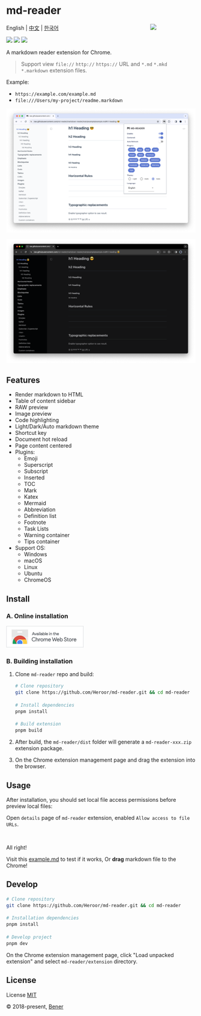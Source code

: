 # md-reader

<img src="./src/images/logo-stroke.svg" align="right" width="120">

English | [中文](./README-cn.md) | [한국어](./README-ko.md)

[![](https://badgen.net/chrome-web-store/v/medapdbncneneejhbgcjceippjlfkmkg?icon=chrome&color=607cd2)](https://chrome.google.com/webstore/detail/md-reader/medapdbncneneejhbgcjceippjlfkmkg) [![](https://badgen.net/chrome-web-store/stars/medapdbncneneejhbgcjceippjlfkmkg?icon=chrome&color=607cd2)](https://chrome.google.com/webstore/detail/md-reader/medapdbncneneejhbgcjceippjlfkmkg) [![](https://badgen.net/chrome-web-store/users/medapdbncneneejhbgcjceippjlfkmkg?icon=chrome&color=607cd2)](https://chrome.google.com/webstore/detail/md-reader/medapdbncneneejhbgcjceippjlfkmkg)

A markdown reader extension for Chrome.

> Support view `file://` `http://` `https://` URL and `*.md` `*.mkd` `*.markdown` extension files.

Example:

- `https://example.com/example.md`
- `file:///Users/my-project/readme.markdown`

![banner1](./example/example-1.png)

![banner2](./example/example-2.png)

## Features

- Render markdown to HTML
- Table of content sidebar
- RAW preview
- Image preview
- Code highlighting
- Light/Dark/Auto markdown theme
- Shortcut key
- Document hot reload
- Page content centered
- Plugins:
  - Emoji
  - Superscript
  - Subscript
  - Inserted
  - TOC
  - Mark
  - Katex
  - Mermaid
  - Abbreviation
  - Definition list
  - Footnote
  - Task Lists
  - Warning container
  - Tips container
- Support OS:
  - Windows
  - macOS
  - Linux
  - Ubuntu
  - ChromeOS

## Install

### A. Online installation

[![Chrome Web Store](./src/images/chrome-web-store.png)](https://chrome.google.com/webstore/detail/markdown-reader/medapdbncneneejhbgcjceippjlfkmkg)

### B. Building installation

1. Clone `md-reader` repo and build:

   ```bash
   # Clone repository
   git clone https://github.com/Heroor/md-reader.git && cd md-reader

   # Install dependencies
   pnpm install

   # Build extension
   pnpm build
   ```

2. After build, the `md-reader/dist` folder will generate a `md-reader-xxx.zip` extension package.

3. On the Chrome extension management page and drag the extension into the browser.

## Usage

After installation, you should set local file access permissions before preview local files:

Open `details` page of `md-reader` extension, enabled `Allow access to file URLs`.

<br/>

All right!

Visit this [example.md](https://raw.githubusercontent.com/Heroor/md-reader/main/example/example.md) to test if it works, Or **drag** markdown file to the Chrome!

## Develop

```bash
# Clone repository
git clone https://github.com/Heroor/md-reader.git && cd md-reader

# Installation dependencies
pnpm install

# Develop project
pnpm dev
```

On the Chrome extension management page, click "Load unpacked extension" and select `md-reader/extension` directory.

## License

License [MIT](https://github.com/Heroor/md-reader/blob/master/LICENSE)

© 2018-present, [Bener](https://github.com/Heroor)
